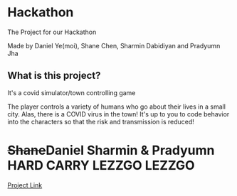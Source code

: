 # Hackathon
The Project for our Hackathon

Made by Daniel Ye(moi), Shane Chen, Sharmin Dabidiyan and Pradyumn Jha

## What is this project? 
It's a covid simulator/town controlling game

The player controls a variety of humans who go about their lives in a small city. Alas, there is a COVID virus in the town! 
It's up to you to code behavior into the characters so that the risk and transmission is reduced! 

# ~~Shane~~Daniel Sharmin & Pradyumn HARD CARRY LEZZGO LEZZGO

[Project Link](https://trentiumz.github.io/Hackathon-2021/)
